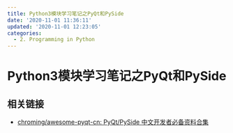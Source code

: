 ```yaml
---
title: Python3模块学习笔记之PyQt和PySide
date: '2020-11-01 11:36:11'
updated: '2020-11-01 12:23:05'
categories:
  - 2. Programming in Python
---
```

# Python3模块学习笔记之PyQt和PySide

## 相关链接

- [chroming/awesome-pyqt-cn: PyQt/PySide 中文开发者必备资料合集](https://github.com/chroming/awesome-pyqt-cn)


